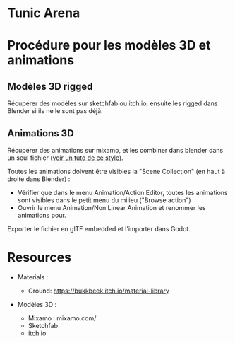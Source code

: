 
# Tunic Arena

# Procédure pour les modèles 3D et animations

## Modèles 3D rigged

Récupérer des modèles sur sketchfab ou itch.io, ensuite les rigged dans Blender si ils ne le sont pas déjà.

## Animations 3D

Récupérer des animations sur mixamo, et les combiner dans blender dans un seul fichier ([voir un tuto de ce style](https://youtu.be/XULXG6DQtwE)).

Toutes les animations doivent être visibles la "Scene Collection" (en haut à droite dans Blender) :

- Vérifier que dans le menu Animation/Action Editor, toutes les animations sont visibles dans le petit menu du milieu ("Browse action")
- Ouvrir le menu Animation/Non Linear Animation et renommer les animations pour.

Exporter le fichier en glTF embedded et l'importer dans Godot.

# Resources

- Materials :
  - Ground: https://bukkbeek.itch.io/material-library

- Modèles 3D :
  - Mixamo : mixamo.com/
  - Sketchfab
  - itch.io
